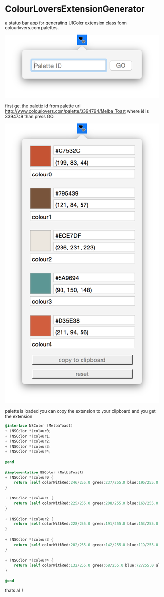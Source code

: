 ColourLoversExtensionGenerator
==============================

a status bar app for generating UIColor extension class form colourlovers.com palettes.

![alt tag](https://raw.githubusercontent.com/cemolcay/ColourLoversExtensionGenerator/master/ss1.png)

first get the palette id from palette url
  http://www.colourlovers.com/palette/3394794/Melba_Toast
where id is 3394749
than press GO.

![alt tag](https://raw.githubusercontent.com/cemolcay/ColourLoversExtensionGenerator/master/ss2.png)

palette is loaded
you can copy the extension to your clipboard and you get the extension

```objective-c
@interface NSColor (MelbaToast)
+ (NSColor *)colour0;
+ (NSColor *)colour1;
+ (NSColor *)colour2;
+ (NSColor *)colour3;
+ (NSColor *)colour4;

@end

@implementation NSColor (MelbaToast)
+ (NSColor *)colour0 {
	return [self colorWithRed:246/255.0 green:237/255.0 blue:196/255.0 alpha:1];
}

+ (NSColor *)colour1 {
	return [self colorWithRed:225/255.0 green:208/255.0 blue:163/255.0 alpha:1];
}

+ (NSColor *)colour2 {
	return [self colorWithRed:228/255.0 green:191/255.0 blue:153/255.0 alpha:1];
}

+ (NSColor *)colour3 {
	return [self colorWithRed:202/255.0 green:142/255.0 blue:119/255.0 alpha:1];
}

+ (NSColor *)colour4 {
	return [self colorWithRed:132/255.0 green:68/255.0 blue:72/255.0 alpha:1];
}

@end
```

thats all !
